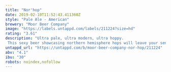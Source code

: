 ```yaml
---
title: "Nor'hop"
date: 2019-02-10T11:52:43.411360Z
style: "Pale Ale - American"
brewery: "Moor Beer Company"
image: "https://labels.untappd.com/labels/211224?size=hd"
rating: "3.61"
description: "Ultra pale, ultra modern, ultra hoppy. This sexy beer showcasing northern hemisphere hops will leave your sense pushed to overdrive"
untappd_url: "https://untappd.com/b/moor-beer-company-nor-hop/211224"
abv: "4.1"
ibu: "30"
robots: noindex,nofollow
---
```

